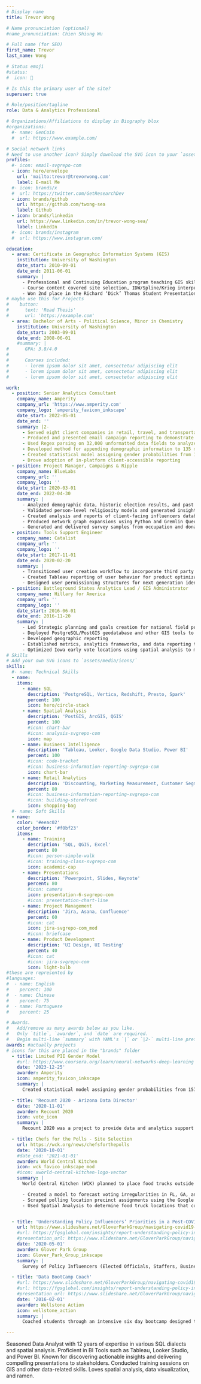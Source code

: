 ```yaml
---
# Display name
title: Trevor Wong

# Name pronunciation (optional)
#name_pronunciation: Chien Shiung Wu

# Full name (for SEO)
first_name: Trevor
last_name: Wong

# Status emoji
#status:
#  icon: 🍜

# Is this the primary user of the site?
superuser: true

# Role/position/tagline
role: Data & Analytics Professional

# Organizations/Affiliations to display in Biography blox
#organizations:
  #- name: GenCoin
  #  url: https://www.example.com/

# Social network links
# Need to use another icon? Simply download the SVG icon to your `assets/media/icons/` folder.
profiles:
  #- icon: email-svgrepo-com
  - icon: hero/envelope
    url: 'mailto:trevor@trevorwong.com'
    label: E-mail Me
  #- icon: brands/x
  #  url: https://twitter.com/GetResearchDev
  - icon: brands/github
    url: https://github.com/twong-sea
    label: Github
  - icon: brands/linkedin
    url: https://www.linkedin.com/in/trevor-wong-sea/
    label: LinkedIn
  #- icon: brands/instagram
  #  url: https://www.instagram.com/

education:
  - area: Certificate in Geographic Information Systems (GIS)
    institution: University of Washington
    date_start: 2010-09-01
    date_end: 2011-06-01
    summary: |
      - Professional and Continuing Education program teaching GIS skills using ArcGIS.
      - Course content covered site selection, IDW/Spline/Krieg interpretation methods, and cartography.
      - Won 2nd place in the Richard ‘Dick’ Thomas Student Presentation Competition at the 2011 Washington GIS Conference with a presentation on modeling forestry land sale prices.
# maybe use this for Projects
#    button:
#      text: 'Read Thesis'
#      url: 'https://example.com'
  - area: Bachelor of Arts - Political Science, Minor in Chemistry
    institution: University of Washington
    date_start: 2003-09-01
    date_end: 2008-06-01
    #summary: |
#      GPA: 3.8/4.0
#
#      Courses included:
#      - lorem ipsum dolor sit amet, consectetur adipiscing elit
#      - lorem ipsum dolor sit amet, consectetur adipiscing elit
#      - lorem ipsum dolor sit amet, consectetur adipiscing elit

work:
  - position: Senior Analytics Consultant
    company_name: Amperity
    company_url: 'https://www.amperity.com'
    company_logo: 'amperity_favicon_inkscape'
    date_start: 2022-05-01
    date_end: ''
    summary: |2-
      - Served eight client companies in retail, travel, and transportation industries ranging from $10 million to $10 billion in revenue
      - Produced and presented email campaign reporting to demonstrate effectiveness of multi-flight campaigns
      - Used Regex parsing on 32,000 unformatted data fields to analyze customer spending and lead-to-sale timing
      - Developed method for appending demographic information to 135 million limited PII records
      - Created statistical model assigning gender probabilities from 157 nationalities and ethnic groups to limited PII customer records, improving prediction rates by 25% over existing model
      - Drove adoption of in-platform client-accessible reporting
  - position: Project Manager, Campaigns & Ripple
    company_name: BlueLabs
    company_url: ''
    company_logo: ''
    date_start: 2020-03-01
    date_end: 2022-04-30
    summary: |
      - Analyzed demographic data, historic election results, and past violations of voting rights to geographically target areas in need of Voter Protection support during the 2020 election
      - Validated person-level religiosity models and generated insights and use- cases for client
      - Created analysis and reports of client-facing influencers database to demonstrate value to customers and reference for relationship expansion
      - Produced network graph expansions using Python and Gremlin Querying Language
      - Generated and delivered survey samples from occupation and donation data
  - position: Tools Support Engineer
    company_name: Catalist
    company_url: ''
    company_logo: ''
    date_start: 2017-11-01
    date_end: 2020-02-20
    summary: |
      - Transitioned user creation workflow to incorporate third party SSO vendor
      - Created Tableau reporting of user behavior for product optimization
      - Designed user permissioning structures for next generation identity resolution platform
  - position: Battleground States Analytics Lead / GIS Administrator
    company_name: Hillary for America
    company_url: ''
    company_logo: ''
    date_start: 2016-06-01
    date_end: 2016-11-20
    summary: |
      - Led Strategic planning and goals creation for national field program with over 2,600 organizers and 1.8 million volunteers
      - Deployed PostgreSQL/PostGIS geodatabase and other GIS tools to 70 state analytics staff
      - Developed geographic reporting
      - Established metrics, analytics frameworks, and data reporting tools to assess voter contact performance in Ohio, Pennsylvania, and Virginia
      - Optimized Iowa early vote locations using spatial analysis to maximize turnout    
# Skills
# Add your own SVG icons to `assets/media/icons/`
skills:
  #- name: Technical Skills
  - name:
    items:
      - name: SQL
        description: 'PostgreSQL, Vertica, Redshift, Presto, Spark'
        percent: 100
        icon: hero/circle-stack
      - name: Spatial Analysis
        description: 'PostGIS, ArcGIS, QGIS'
        percent: 100
        #icon: chart-bar
        #icon: analysis-svgrepo-com
        icon: map
      - name: Business Intelligence
        description: 'Tableau, Looker, Google Data Studio, Power BI'
        percent: 100
        #icon: code-bracket
        #icon: business-information-reporting-svgrepo-com
        icon: chart-bar
      - name: Retail Analytics
        description: 'Discounting, Marketing Measurement, Customer Segmentation, Site Selection'
        percent: 80
        #icon: business-information-reporting-svgrepo-com
        #icon: building-storefront
        icon: shopping-bag
  #- name: Soft Skills
  - name: 
    color: '#eeac02'
    color_border: '#f0bf23'
    items:
      - name: Training
        description: 'SQL, QGIS, Excel'
        percent: 80
        #icon: person-simple-walk
        #icon: training-class-svgrepo-com
        icon: academic-cap
      - name: Presentations
        description: 'Powerpoint, Slides, Keynote'
        percent: 80
        #icon: camera
        icon: presentation-6-svgrepo-com
        #icon: presentation-chart-line
      - name: Project Management
        description: 'Jira, Asana, Confluence'
        percent: 60
        #icon: cat
        icon: jira-svgrepo-com_mod
        #icon: briefcase
      - name: Product Development
        description: 'UI Design, UI Testing'
        percent: 40
        #icon: cat
        #icon: jira-svgrepo-com
        icon: light-bulb
#these are represented by 
#languages:
#  - name: English
#    percent: 100
#  - name: Chinese
#    percent: 75
#  - name: Portuguese
#    percent: 25

# Awards.
#   Add/remove as many awards below as you like.
#   Only `title`, `awarder`, and `date` are required.
#   Begin multi-line `summary` with YAML's `|` or `|2-` multi-line prefix and indent 2 spaces below.
awards: #actually projects
# icons for this are placed in the "brands" folder
  - title: Limited PII Gender Model
    #url: https://www.coursera.org/learn/neural-networks-deep-learning
    date: '2023-12-25'
    awarder: Amperity
    icon: amperity_favicon_inkscape
    summary: |
      Created statistical model assigning gender probabilities from 157 nationalities and ethnic groups to customer records with limited PII (Personally identifiable information), improving prediction rates by 25% over existing model.

  - title: 'Recount 2020 - Arizona Data Director'
    date: '2020-11-01'
    awarder: Recount 2020
    icon: vote_icon
    summary: |
      Recount 2020 was a project to provide data and analytics support to legal efforts around the 2020 election. I led Recount 2020's data operations for Arizona. Duties included projecting likelihood of a recount, preparing for ballot curing, and creating data pipelines of election result data.

  - title: Chefs for the Polls - Site Selection
    url: https://wck.org/news/chefsforthepolls
    date: '2020-10-01'
    #date_end: '2021-01-01'
    awarder: World Central Kitchen
    icon: wck_favico_inkscape_mod
    #icon: xworld-central-kitchen-logo-vector
    summary: |
      World Central Kitchen (WCK) planned to place food trucks outside polling locations for the 2020 General and 2020 Georgia Runoff elections. 

      - Created a model to forecast voting irregularities in FL, GA, and NC
      - Scraped polling location precinct assignments using the Google Civic API
      - Used Spatial Analysis to determine food truck locations that could serve multiple priority voting sites


  - title: 'Understanding Policy Influencers’ Priorities in a Post-COVID World'
    url: https://www.slideshare.net/GloverParkGroup/navigating-covid19-may-26
    #url: https://fgsglobal.com/insights/report-understanding-policy-influencers-priorities-in-a-post-covid-world
    #presentation_url: https://www.slideshare.net/GloverParkGroup/navigating-covid19-may-26
    date: '2020-05-01'
    awarder: Glover Park Group
    icon: Glover_Park_Group_inkscape
    summary: |
      Survey of Policy Influencers (Elected Officials, Staffers, Business Leaders, Major Donors) attitudes toward COVID response. Findings include heavy political polarization with a small group of persuadable Republicans.

  - title: 'Data BootCamp Coach'
    #url: https://www.slideshare.net/GloverParkGroup/navigating-covid19-may-26
    #url: https://fgsglobal.com/insights/report-understanding-policy-influencers-priorities-in-a-post-covid-world
    #presentation_url: https://www.slideshare.net/GloverParkGroup/navigating-covid19-may-26
    date: '2016-02-01'
    awarder: Wellstone Action
    icon: wellstone_action
    summary: |
      Coached students through an intensive six day bootcamp designed to prepare the next generation of political data professionals. Students went on to work in multiple states and organizations in the 2016 campaign.

---
```


Seasoned Data Analyst with 12 years of expertise in various SQL dialects and spatial analysis. Proficient in BI Tools such as Tableau, Looker Studio, and Power BI. Known for discovering actionable insights and delivering compelling presentations to stakeholders. Conducted training sessions on GIS and other data-related skills.
Loves spatial analysis, data visualization, and ramen.
